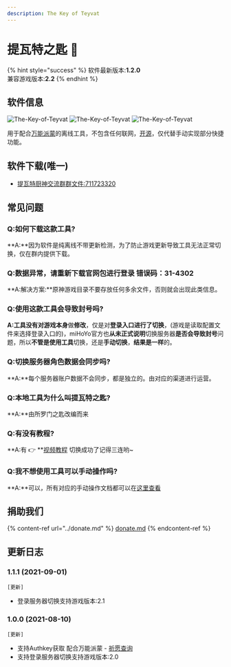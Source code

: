 ```yaml
---
description: The Key of Teyvat
---
```


# 提瓦特之匙 🎉

{% hint style="success" %}
软件最新版本:**1.2.0**\
兼容游戏版本:**2.2**
{% endhint %}

## 软件信息

![The-Key-of-Teyvat](https://img.shields.io/github/stars/fastchen/The-Key-of-Teyvat?label=Star\&logo=github) ![The-Key-of-Teyvat](https://img.shields.io/github/issues/fastchen/The-Key-of-Teyvat?label=Issues) ![The-Key-of-Teyvat](https://img.shields.io/github/license/fastchen/The-Key-of-Teyvat?label=License)

用于配合[万能派蒙](https://ys.nullcraft.org)的离线工具，不包含任何联网，[开源](https://github.com/FastChen/The-Key-of-Teyvat)，仅代替手动实现部分快捷功能。

## 软件下载(唯一)

* [提瓦特厨神交流群群文件:711723320](https://jq.qq.com/?\_wv=1027\&k=uZdeXKvr)

## 常见问题

### Q:如何下载这款工具?

**A:**因为软件是纯离线不带更新检测，为了防止游戏更新导致工具无法正常切换，仅在群内提供下载。

### Q:数据异常，请重新下载官网包进行登录 错误码：31-4302

**A:解决方案:**原神游戏目录不要存放任何多余文件，否则就会出现此类信息。

### Q:使用这款工具会导致封号吗?

**A:**工具**没有对游戏本身**做**修改**，仅是对**登录入口进行了切换**，(游戏是读取配置文件来选择登录入口的)，miHoYo官方也**从未正式说明**切换服务器**是否会导致封号**问题，所以**不管是使用工具**切换，还是**手动切换**，**结果是一样**的。

### Q:切换服务器角色数据会同步吗?

**A:**每个服务器账户数据不会同步，都是独立的。由对应的渠道进行运营。

### **Q:本地工具为什么叫提瓦特之匙?**

**A:**由所罗门之匙改编而来

### Q:有没有教程?

**A:有 👉 **[视频教程](https://www.bilibili.com/video/BV1dQ4y1h7cm) 切换成功了记得三连哟\~

### Q:我不想使用工具可以手动操作吗?

**A:**可以，所有对应的手动操作文档都可以在[这里查看](https://nullcraft.org/d/20)

## 捐助我们

{% content-ref url="../donate.md" %}
[donate.md](../donate.md)
{% endcontent-ref %}

## 更新日志

### 1.1.1 (2021-09-01)

`[更新]`

* 登录服务器切换支持游戏版本:2.1

### 1.0.0 (2021-08-10)

`[更新]`

* 支持Authkey获取 配合万能派蒙 - [祈愿查询](https://ys.nullcraft.org/gacha)
* 支持登录服务器切换支持游戏版本:2.0
